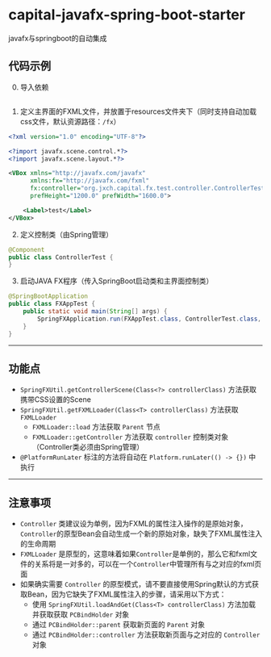 # capital-javafx-spring-boot-starter
javafx与springboot的自动集成


## 代码示例
0. 导入依赖
```xml

```
1. 定义主界面的FXML文件，并放置于resources文件夹下（同时支持自动加载css文件，默认资源路径：`/fx`）
```xml
<?xml version="1.0" encoding="UTF-8"?>

<?import javafx.scene.control.*?>
<?import javafx.scene.layout.*?>

<VBox xmlns="http://javafx.com/javafx"
      xmlns:fx="http://javafx.com/fxml"
      fx:controller="org.jxch.capital.fx.test.controller.ControllerTest"
      prefHeight="1200.0" prefWidth="1600.0">

    <Label>test</Label>
</VBox>
```
2. 定义控制类（由Spring管理）
```java
@Component
public class ControllerTest {
}
```
3. 启动JAVA FX程序（传入SpringBoot启动类和主界面控制类）
```java
@SpringBootApplication
public class FXAppTest {
    public static void main(String[] args) {
        SpringFXApplication.run(FXAppTest.class, ControllerTest.class, args);
    }
}
```

---
## 功能点
* `SpringFXUtil.getControllerScene(Class<?> controllerClass)` 方法获取携带CSS设置的Scene
* `SpringFXUtil.getFXMLLoader(Class<T> controllerClass)` 方法获取 `FXMLLoader`
  * `FXMLLoader::load` 方法获取 `Parent` 节点
  * `FXMLLoader::getController` 方法获取 `controller` 控制类对象（Controller类必须由Spring管理）
* `@PlatformRunLater` 标注的方法将自动在 `Platform.runLater(() -> {})` 中执行

---
## 注意事项
* `Controller` 类建议设为单例，因为FXML的属性注入操作的是原始对象，`Controller`的原型Bean会自动生成一个新的原始对象，缺失了FXML属性注入的生命周期
* `FXMLLoader` 是原型的，这意味着如果`Controller`是单例的，那么它和fxml文件的关系将是一对多的，可以在一个`Controller`中管理所有与之对应的fxml页面
* 如果确实需要 `Controller` 的原型模式，请不要直接使用Spring默认的方式获取Bean，因为它缺失了FXML属性注入的步骤，请采用以下方式：
  * 使用 `SpringFXUtil.loadAndGet(Class<T> controllerClass)` 方法加载并获取获取 `PCBindHolder` 对象
  * 通过 `PCBindHolder::parent` 获取新页面的 `Parent` 对象
  * 通过 `PCBindHolder::controller` 方法获取新页面与之对应的 `Controller` 对象

